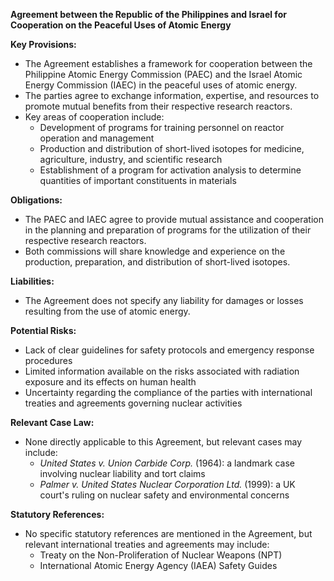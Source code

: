 **Agreement between the Republic of the Philippines and Israel for Cooperation on the Peaceful Uses of Atomic Energy**

**Key Provisions:**

*   The Agreement establishes a framework for cooperation between the Philippine Atomic Energy Commission (PAEC) and the Israel Atomic Energy Commission (IAEC) in the peaceful uses of atomic energy.
*   The parties agree to exchange information, expertise, and resources to promote mutual benefits from their respective research reactors.
*   Key areas of cooperation include:
    *   Development of programs for training personnel on reactor operation and management
    *   Production and distribution of short-lived isotopes for medicine, agriculture, industry, and scientific research
    *   Establishment of a program for activation analysis to determine quantities of important constituents in materials

**Obligations:**

*   The PAEC and IAEC agree to provide mutual assistance and cooperation in the planning and preparation of programs for the utilization of their respective research reactors.
*   Both commissions will share knowledge and experience on the production, preparation, and distribution of short-lived isotopes.

**Liabilities:**

*   The Agreement does not specify any liability for damages or losses resulting from the use of atomic energy.

**Potential Risks:**

*   Lack of clear guidelines for safety protocols and emergency response procedures
*   Limited information available on the risks associated with radiation exposure and its effects on human health
*   Uncertainty regarding the compliance of the parties with international treaties and agreements governing nuclear activities

**Relevant Case Law:**

*   None directly applicable to this Agreement, but relevant cases may include:
    *   *United States v. Union Carbide Corp.* (1964): a landmark case involving nuclear liability and tort claims
    *   *Palmer v. United States Nuclear Corporation Ltd.* (1999): a UK court's ruling on nuclear safety and environmental concerns

**Statutory References:**

*   No specific statutory references are mentioned in the Agreement, but relevant international treaties and agreements may include:
    *   Treaty on the Non-Proliferation of Nuclear Weapons (NPT)
    *   International Atomic Energy Agency (IAEA) Safety Guides